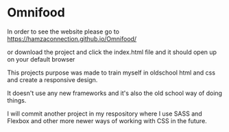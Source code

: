 # Omnifood

In order to see the website please go to https://hamzaconnection.github.io/Omnifood/ 

or download the project and click the index.html file and it should open up on your default browser

This projects purpose was made to train myself in oldschool html and css and create a responsive design. 

It doesn't use any new frameworks and it's also the old school way of doing things. 

I will commit another project in my respository where I use SASS and Flexbox and other more newer ways of working with CSS in the future. 


